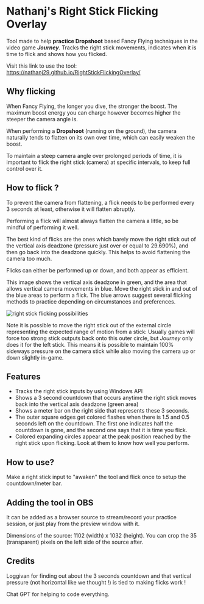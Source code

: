 # Nathanj's Right Stick Flicking Overlay
Tool made to help **practice Dropshoot** based Fancy Flying techniques in the video game ***Journey***. Tracks the right stick movements, indicates when it is time to flick and shows how you flicked.

Visit this link to use the tool: https://nathanj29.github.io/RightStickFlickingOverlay/


## Why flicking
When Fancy Flying, the longer you dive, the stronger the boost. The maximum boost energy you can charge however becomes higher the steeper the camera angle is.

When performing a **Dropshoot** (running on the ground), the camera naturally tends to flatten on its own over time, which can easily weaken the boost.

To maintain a steep camera angle over prolonged periods of time, it is important to flick the right stick (camera) at specific intervals, to keep full control over it.

## How to flick ?
To prevent the camera from flattening, a flick needs to be performed every 3 seconds at least, otherwise it will flatten abruptly.

Performing a flick will almost always flatten the camera a little, so be mindful of performing it well.

The best kind of flicks are the ones which barely move the right stick out of the vertical axis deadzone (pressure just over or equal to 29.690%), and then go back into the deadzone quickly. This helps to avoid flattening the camera too much.

Flicks can either be performed up or down, and both appear as efficient.

This image shows the vertical axis deadzone in green, and the area that allows vertical camera movements in blue.
Move the right stick in and out of the blue areas to perform a flick.
The blue arrows suggest several flicking methods to practice depending on circumstances and preferences.

![right stick flicking possibilities](https://github.com/user-attachments/assets/008a07b2-b6af-410f-805b-368deb7b8be9)

Note it is possible to move the right stick out of the external circle representing the expected range of motion from a stick: Usually games will force too strong stick outputs back onto this outer circle, but *Journey* only does it for the left stick. This means it is possible to maintain 100% sideways pressure on the camera stick while also moving the camera up or down slightly in-game.


## Features
* Tracks the right stick inputs by using Windows API
* Shows a 3 second countdown that occurs anytime the right stick moves back into the vertical axis deadzone (green area)
* Shows a meter bar on the right side that represents these 3 seconds.
* The outer square edges get colored flashes when there is 1.5 and 0.5 seconds left on the countdown. The first one indicates half the countdown is gone, and the second one says that it is time you flick.
* Colored expanding circles appear at the peak position reached by the right stick upon flicking. Look at them to know how well you perform.


## How to use?
Make a right stick input to "awaken" the tool and flick once to setup the countdown/meter bar.


## Adding the tool in OBS
It can be added as a browser source to stream/record your practice session, or just play from the preview window with it.

Dimensions of the source: 1102 (width) x 1032 (height). You can crop the 35 (transparent) pixels on the left side of the source after.


## Credits
Loggivan for finding out about the 3 seconds countdown and that vertical pressure (not horizontal like we thought !) is tied to making flicks work !

Chat GPT for helping to code everything.
